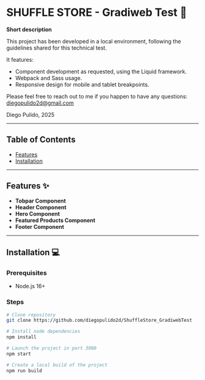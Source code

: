 # SHUFFLE STORE - Gradiweb Test 🚀

**Short description**

This project has been developed in a local environment, following the guidelines shared for this technical test.

It features:

- Component development as requested, using the Liquid framework.
- Webpack and Sass usage.
- Responsive design for mobile and tablet breakpoints.

Please feel free to reach out to me if you happen to have any questions: diegopulido2d@gmail.com

Diego Pulido, 2025

---

## Table of Contents

- [Features](#features)
- [Installation](#installation)

---

## Features ✨

- **Tobpar Component**
- **Header Component**
- **Hero Component**
- **Featured Products Component**
- **Footer Component**

---

## Installation 💻

### Prerequisites

- Node.js 16+

### Steps

```bash
# Clone repository
git clone https://github.com/diegopulido2d/ShuffleStore_GradiwebTest

# Install node dependencies
npm install

# Launch the project in port 3000
npm start

# Create a local build of the project
npm run build
```
